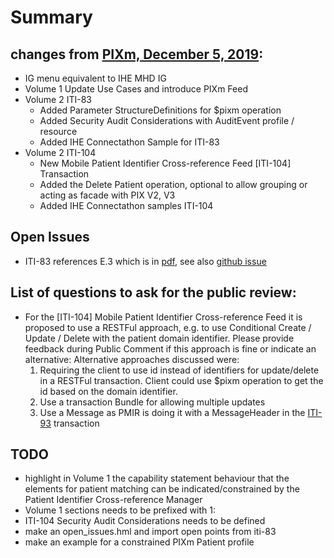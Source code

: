 # Summary 

## changes from [PIXm, December 5, 2019](https://ihe.net/uploadedFiles/Documents/ITI/IHE_ITI_Suppl_PIXm.pdf):
- IG menu equivalent to IHE MHD IG
- Volume 1 Update Use Cases and introduce PIXm Feed
- Volume 2 ITI-83  
  - Added Parameter StructureDefinitions for $pixm operation
  - Added Security Audit Considerations with AuditEvent profile / resource
  - Added IHE Connectathon Sample for ITI-83
- Volume 2 ITI-104
   - New Mobile Patient Identifier Cross-reference Feed [ITI-104] Transaction
   - Added the Delete Patient operation, optional to allow grouping or acting as facade with PIX V2, V3
   - Added IHE Connectathon samples ITI-104

## Open Issues
- ITI-83 references E.3 which is in [pdf](https://www.ihe.net/uploadedFiles/Documents/ITI/IHE_ITI_Suppl_Appx-Z.pdf#page=16), see also [github issue](https://github.com/IHE/publications/issues/110)

## List of questions to ask for the public review:
- For the [ITI-104] Mobile Patient Identifier Cross-reference Feed it is proposed to use a RESTFul approach, e.g. to use Conditional Create / Update / Delete with the patient domain identifier. Please provide feedback during Public Comment if this approach is fine or indicate an alternative:
  Alternative approaches discussed were:
   1. Requiring the client to use id instead of identifiers for update/delete in a RESTFul transaction. Client could use $pixm operation to get the id based on the domain identifier. 
   2. Use a transaction Bundle for allowing multiple updates
   3. Use a Message as PMIR is doing it with a MessageHeader in the [ITI-93](https://www.ihe.net/uploadedFiles/Documents/ITI/IHE_ITI_Suppl_PMIR.pdf#page=26) transaction
   

## TODO
- highlight in Volume 1 the capability statement behaviour that the elements for patient matching can be indicated/constrained by the Patient Identifier Cross-reference Manager
- Volume 1 sections needs to be prefixed with 1:
- ITI-104 Security Audit Considerations needs to be defined
- make an open_issues.hml and import open points from iti-83
- make an example for a constrained PIXm Patient profile 